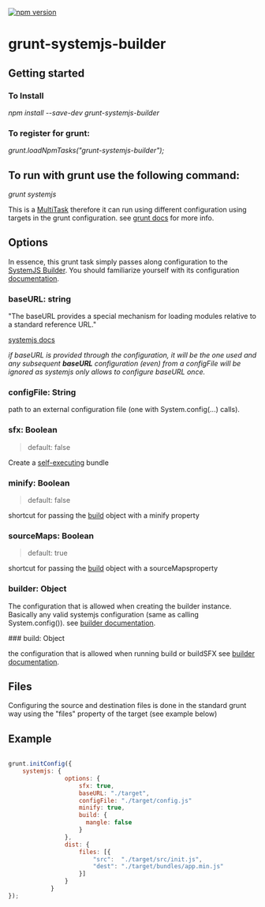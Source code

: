[![npm version](https://badge.fury.io/js/grunt-systemjs-builder.svg)](https://www.npmjs.com/package/grunt-systemjs-builder)

# grunt-systemjs-builder

## Getting started

### To Install

_npm install --save-dev grunt-systemjs-builder_

### To register for grunt: 

_grunt.loadNpmTasks("grunt-systemjs-builder");_

## To run with grunt use the following command:

_grunt systemjs_

 This is a [MultiTask](http://gruntjs.com/api/grunt.task#grunt.task.registermultitask) therefore it can run using different configuration using targets in the grunt configuration. see [grunt docs](http://gruntjs.com/configuring-tasks#task-configuration-and-targets) for more info.

## Options

In essence, this grunt task simply passes along configuration to the [SystemJS Builder](https://github.com/systemjs/builder). You should familiarize yourself with its configuration [documentation](https://github.com/systemjs/builder/blob/master/README.md).

### baseURL: string

"The baseURL provides a special mechanism for loading modules relative to a standard reference URL."

[systemjs docs](https://github.com/systemjs/systemjs/blob/master/docs/overview.md#baseurl)

_if baseURL is provided through the configuration, it will be the one used and any subsequent **baseURL** configuration (even) from a configFile will be ignored as systemjs only allows to configure baseURL once._

### configFile: String

path to an external configuration file (one with System.config(...) calls).

### sfx: Boolean 
> default: false

Create a [self-executing](https://github.com/systemjs/builder/blob/master/README.md#self-executing-sfx-bundles) bundle

### minify: Boolean
> default: false

shortcut for passing the [build](#buildObject) object with a minify property

### sourceMaps: Boolean
> default: true

shortcut for passing the [build](#buildObject) object with a sourceMapsproperty

### builder: Object

The configuration that is allowed when creating the builder instance. Basically any valid systemjs configuration (same as calling System.config()).
see [builder documentation](https://github.com/systemjs/builder/blob/master/README.md).

<a id="buildObject">
### build: Object

the configuration that is allowed when running build or buildSFX
see [builder documentation](https://github.com/systemjs/builder/blob/master/README.md).

## Files

Configuring the source and destination files is done in the standard grunt way using the "files" property of the target (see example below)

## Example


``` javascript

grunt.initConfig({
	systemjs: {
	            options: {
	                sfx: true,
	                baseURL: "./target",
	                configFile: "./target/config.js"
                	minify: true,
					build: {
					  mangle: false
					}
	            },
	            dist: {
	                files: [{
	                    "src":  "./target/src/init.js",
	                    "dest": "./target/bundles/app.min.js"
	                }]
	            }
	        }
});
```